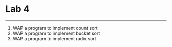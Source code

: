 # Lab 4
----
1. WAP a program to implement count sort
2. WAP a program to implement bucket sort
3. WAP a program to implement radix sort

